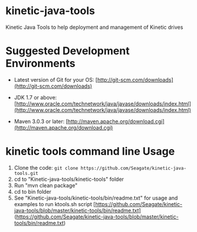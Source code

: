 # kinetic-java-tools
Kinetic Java Tools to help deployment and management of Kinetic drives

Suggested Development Environments
==================================
* Latest version of Git for your OS: [http://git-scm.com/downloads](http://git-scm.com/downloads)

* JDK 1.7 or above: [http://www.oracle.com/technetwork/java/javase/downloads/index.html](http://www.oracle.com/technetwork/java/javase/downloads/index.html)

* Maven 3.0.3 or later: [http://maven.apache.org/download.cgi](http://maven.apache.org/download.cgi)

kinetic tools command line Usage
==============================
1. Clone the code: `git clone https://github.com/Seagate/kinetic-java-tools.git`
2. cd to "Kinetic-java-tools/kinetic-tools" folder
3. Run "mvn clean package"
4. cd to bin folder
5. See "Kinetic-java-tools/kinetic-tools/bin/readme.txt" for usage and examples to run ktools.sh script
[https://github.com/Seagate/kinetic-java-tools/blob/master/kinetic-tools/bin/readme.txt] (https://github.com/Seagate/kinetic-java-tools/blob/master/kinetic-tools/bin/readme.txt)
